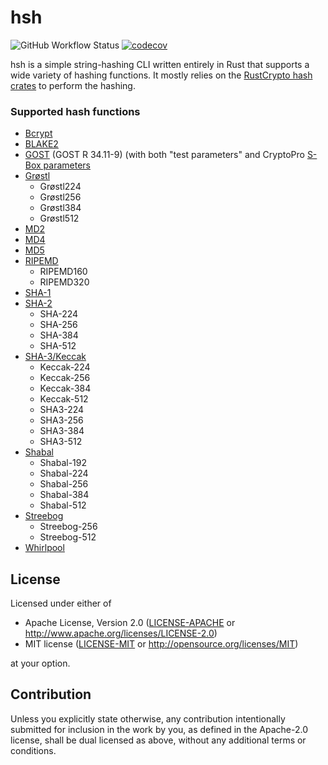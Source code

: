 # hsh
![GitHub Workflow Status](https://img.shields.io/github/workflow/status/rowans329/hsh/Test)
[![codecov](https://codecov.io/gh/rowans329/hsh/branch/main/graph/badge.svg?token=5YJC5AL364)](https://codecov.io/gh/rowans329/hsh)

hsh is a simple string-hashing CLI written entirely in Rust that supports a wide variety of hashing functions. It mostly relies on the [RustCrypto hash crates](https://github.com/RustCrypto/hashes) to perform the hashing.

### Supported hash functions

* [Bcrypt](https://en.wikipedia.org/wiki/Bcrypt)
* [BLAKE2](https://en.wikipedia.org/wiki/BLAKE_(hash_function)#BLAKE2)
* [GOST](https://en.wikipedia.org/wiki/GOST_(hash_function)) (GOST R 34.11-9) (with both "test parameters" and CryptoPro [S-Box parameters](https://en.wikipedia.org/wiki/GOST_(hash_function)#Initial_values)
* [Grøstl](https://en.wikipedia.org/wiki/Grøstl)
   * Grøstl224
   * Grøstl256
   * Grøstl384
   * Grøstl512
* [MD2](https://wikipedia.org/wiki/MD2_(hash_function))
* [MD4](https://wikipedia.org/wiki/MD4)
* [MD5](https://wikipedia.org/wiki/MD5)
* [RIPEMD](https://wikipedia.org/wiki/RIPEMD)
   * RIPEMD160
   * RIPEMD320
* [SHA-1](https://wikipedia.org/wiki/SHA-1)
* [SHA-2](https://wikipedia.org/wiki/SHA-2)
   * SHA-224
   * SHA-256
   * SHA-384
   * SHA-512
* [SHA-3/Keccak](https://wikipedia.org/wiki/SHA-3)
   * Keccak-224
   * Keccak-256
   * Keccak-384
   * Keccak-512
   * SHA3-224
   * SHA3-256
   * SHA3-384
   * SHA3-512
* [Shabal](https://en.wikipedia.org/wiki/Shabal)
   * Shabal-192
   * Shabal-224
   * Shabal-256
   * Shabal-384
   * Shabal-512
* [Streebog](https://en.wikipedia.org/wiki/Streebog)
   * Streebog-256
   * Streebog-512
* [Whirlpool](https://en.wikipedia.org/wiki/Whirlpool_(hash_function))

## License

Licensed under either of

 * Apache License, Version 2.0
   ([LICENSE-APACHE](LICENSE-APACHE) or http://www.apache.org/licenses/LICENSE-2.0)
 * MIT license
   ([LICENSE-MIT](LICENSE-MIT) or http://opensource.org/licenses/MIT)

at your option.

## Contribution

Unless you explicitly state otherwise, any contribution intentionally submitted
for inclusion in the work by you, as defined in the Apache-2.0 license, shall be
dual licensed as above, without any additional terms or conditions.
